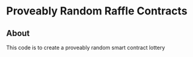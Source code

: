 # Proveably Random Raffle Contracts

## About

This code is to create a proveably random smart contract lottery


